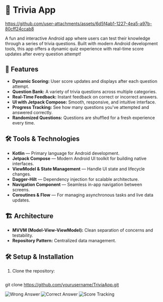 # 🧠 Trivia App


https://github.com/user-attachments/assets/6d5f4ab1-1227-4ea5-a97b-80cff24ccab8


A fun and interactive Android app where users can test their knowledge through a series of trivia questions. Built with modern Android development tools, this app offers a dynamic quiz experience with real-time score updates after every question attempt!

## 🚀 Features

- **Dynamic Scoring:** User score updates and displays after each question attempt.  
- **Question Bank:** A variety of trivia questions across multiple categories.  
- **Real-Time Feedback:** Instant feedback on correct or incorrect answers.  
- **UI with Jetpack Compose:** Smooth, responsive, and intuitive interface.  
- **Progress Tracking:** See how many questions you've attempted and answered correctly.  
- **Randomized Questions:** Questions are shuffled for a fresh experience every time.  

## 🛠️ Tools & Technologies

- **Kotlin** — Primary language for Android development.  
- **Jetpack Compose** — Modern Android UI toolkit for building native interfaces.  
- **ViewModel & State Management** — Handle UI state and lifecycle changes.  
- **Dagger-Hilt** — Dependency injection for scalable architecture.  
- **Navigation Component** — Seamless in-app navigation between screens.  
- **Coroutines & Flow** — For managing asynchronous tasks and live data updates.  

## 🏗️ Architecture

- **MVVM (Model-View-ViewModel):** Clean separation of concerns and testability.  
- **Repository Pattern:** Centralized data management.  

## 🛠️ Setup & Installation

1. Clone the repository:

   ```sh
  git clone https://github.com/yourusername/TriviaApp.git


![Wrong Answer](https://github.com/user-attachments/assets/eb7852de-a152-48f8-8558-0e43c470cf90)
![Correct Answer](https://github.com/user-attachments/assets/90a0fd1a-63af-4b50-b12a-03a7aa46eb6c)
![Score Tracking](https://github.com/user-attachments/assets/4f3dadae-d4c4-4468-9caa-660219296da2)


